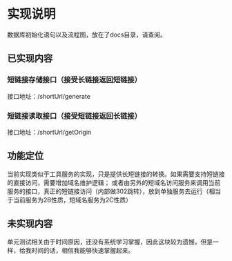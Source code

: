 # 实现说明
数据库初始化语句以及流程图，放在了docs目录，请查阅。
## 已实现内容
### 短链接存储接口（接受长链接返回短链接）
接口地址：/shortUrl/generate
### 短链接读取接口（接受短链接返回长链接）
接口地址：/shortUrl/getOrigin

## 功能定位
当前实现类似于工具服务的实现，只是提供长短链接的转换。如果需要支持短链接的直接访问，需要增加域名维护逻辑；
或者由另外的短域名访问服务来调用当前服务的接口，真正的短链接访问（内部做302跳转），放到单独服务去运行（相当于当前服务为2B性质，短域名服务为2C性质）

## 未实现内容
单元测试相关由于时间原因，还没有系统学习掌握，因此这块较为遗憾，但是一样，给我时间的话，相信我能够快速掌握起来。